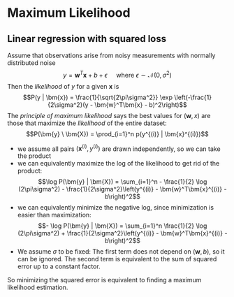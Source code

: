 
# Maximum Likelihood 

## Linear regression with squared loss

Assume that observations arise from noisy measurements with normally distributed noise
$$y = \bm{w}^T \bm{x} + b + \epsilon \quad \text{ where } \epsilon \sim \mathcal{N}(0, \sigma^2) $$
Then the *likelihood* of $y$ for a given $\bm{x}$ is
$$P(y | \bm{x}) = \frac{1}{\sqrt{2\pi\sigma^2}} \exp \left(-\frac{1}{2\sigma^2}(y - \bm{w}^T\bm{x} - b)^2\right)$$
The *principle of maximum likelihood* says the best values for $(\bm{w}, x)$ are those that maximize the *likelihood* of the entire dataset:
$$P(\bm{y} \ \bm{X}) = \prod_{i=1}^n p(y^{(i)} | \bm{x}^{(i)})$$
- we assume all pairs $(\bm{x}^{(i)}, y^{(i)})$ are drawn independently, so we can take the product
- we can equivalently maximize the log of the likelihood to get rid of the product: $$\log P(\bm{y} | \bm{X}) = \sum_{i=1}^n - \frac{1}{2} \log (2\pi\sigma^2) - \frac{1}{2\sigma^2}\left(y^{(i)} - \bm{w}^T\bm{x}^{(i)} - b\right)^2$$
- we can equivalently minimize the negative log, since minimization is easier than maximization: $$- \log P(\bm{y} | \bm{X}) = \sum_{i=1}^n \frac{1}{2} \log (2\pi\sigma^2) + \frac{1}{2\sigma^2}\left(y^{(i)} - \bm{w}^T\bm{x}^{(i)} - b\right)^2$$
- We assume $\sigma$ to be fixed: The first term does not depend on $(\bm{w}, b)$, so it can be ignored. The second term is equivalent to the sum of squared error up to a constant factor. 

So minimizing the squared error is equivalent to finding a maximum likelihood estimation.